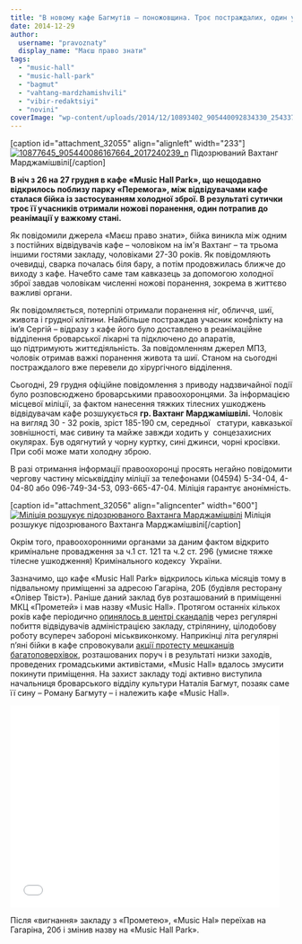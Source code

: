 ```yaml
---
title: "В новому кафе Багмутів – поножовщина. Троє постраждалих, один у важкому стані. ФОТО"
date: 2014-12-29
author: 
  username: "pravoznaty"
  display_name: "Маєш право знати"
tags: 
  - "music-hall"
  - "music-hall-park"
  - "bagmut"
  - "vahtang-mardzhamishvili"
  - "vibir-redaktsiyi"
  - "novini"
coverImage: "wp-content/uploads/2014/12/10893402_905440092834330_254337313_n.jpg"
---
```


\[caption id="attachment\_32055" align="alignleft" width="233"\][![10877645_905440086167664_2017240239_n](https://mpz.brovary.org/wp-content/uploads/2014/12/10877645_905440086167664_2017240239_n.jpg)](https://mpz.brovary.org/wp-content/uploads/2014/12/10877645_905440086167664_2017240239_n.jpg) Підозрюваний Вахтанг Марджамішвілі\[/caption\]

**В ніч з 26 на 27 грудня в кафе «Music Hall Park», що нещодавно відкрилось поблизу парку «Перемога», між відвідувачами кафе сталася бійка із застосуванням холодної зброї. В результаті сутички троє її учасників отримали ножові поранення, один потрапив до реанімації у важкому стані.**

Як повідомили джерела «Маєш право знати», бійка виникла між одним з постійних відвідувачів кафе – чоловіком на ім'я Вахтанг – та трьома іншими гостями закладу, чоловіками 27-30 років. Як повідомляють очевидці, сварка почалась біля бару, а потім продовжилась ближче до виходу з кафе. Начебто саме там кавказець за допомогою холодної зброї завдав чоловікам численні ножові поранення, зокрема в життєво важливі органи.

Як повідомляється, потерпілі отримали поранення ніг, обличчя, шиї, живота і грудної клітини. Найбільше постраждав учасник конфлікту на ім’я Сергій – відразу з кафе його було доставлено в реанімаційне відділення броварської лікарні та підключено до апаратів, що підтримують життєдіяльність. За повідомленням джерел МПЗ, чоловік отримав важкі поранення живота та шиї. Станом на сьогодні постраждалого вже перевели до хірургічного відділення.

Сьогодні, 29 грудня офіційне повідомлення з приводу надзвичайної події було розповсюджено броварськими правоохоронцями. За інформацією місцевої міліції, за фактом нанесення тяжких тілесних ушкоджень відвідувачам кафе розшукується **гр. Вахтанг Марджамішвілі.** Чоловік на вигляд 30 - 32 років, зріст 185-190 см, середньої   статури, кавказької зовнішності, має сивину та майже завжди ходить у  сонцезахисних окулярах. Був одягнутий у чорну куртку, сині джинси, чорні кросівки. При собі може мати холодну зброю.

В разі отримання інформації правоохоронці просять негайно повідомити чергову частину міськвідділу міліції за телефонами (04594) 5-34-04, 4-04-80 або 096-749-34-53, 093-665-47-04. Міліція гарантує анонімність.

\[caption id="attachment\_32056" align="aligncenter" width="600"\][![Міліція розшукує підозрюваного Вахтанга Марджамішвілі](https://mpz.brovary.org/wp-content/uploads/2014/12/10893402_905440092834330_254337313_n.jpg)](https://mpz.brovary.org/wp-content/uploads/2014/12/10893402_905440092834330_254337313_n.jpg) Міліція розшукує підозрюваного Вахтанга Марджамішвілі\[/caption\]

Окрім того, правоохоронними органами за даним фактом відкрито кримінальне провадження за ч.1 ст. 121 та ч.2 ст. 296 (умисне тяжке тілесне ушкодження) Кримінального кодексу  України.

Зазначимо, що кафе «Music Hall Park» відкрилось кілька місяців тому в підвальному приміщенні за адресою Гагаріна, 20Б (будівля ресторану «Олівер Твіст»). Раніше даний заклад був розташований в приміщенні МКЦ «Прометей» і мав назву «Music Hall». Протягом останніх кількох років кафе періодично [опинялось в центрі скандалів](https://mpz.brovary.org/krik-dushi-meshkantsiv-budinkiv-kotri-poterpayut-vid-susidstva-z-myuzik-holom/) через регулярні побиття відвідувачів адміністрацією закладу, стрілянину, цілодобову роботу всупереч забороні міськвиконкому. Наприкінці літа регулярні п’яні бійки в кафе спровокували [акції протесту мешканців багатоповерхівок](https://mpz.brovary.org/brovarchani-dali-vladi-10-dniv-na-viselennya-kafe-bagmutiv-z-prometeyu/), розташованих поруч і в результаті низки заходів, проведених громадськими активістами, «Music Hall» вдалось змусити покинути приміщення. На захист закладу тоді активно виступила начальниця броварського відділу культури Наталія Багмут, позаяк саме її сину – Роману Багмуту – і належить кафе «Music Hall».

<iframe src="//www.youtube.com/embed/00_uWy0492o" width="480" height="360" frameborder="0" allowfullscreen="allowfullscreen"></iframe>

Після «вигнання» закладу з «Прометею», «Music Hal» переїхав на Гагаріна, 20б і змінив назву на «Music Hall Park».
